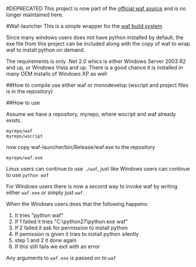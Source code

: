 #DEPRECATED
This project is now part of the [official waf source](http://code.google.com/p/waf/source/browse/trunk/utils/launcher/)
and is no longer maintained here.

#Waf-launcher
This is a simple wrapper for the 
[waf build system](http://code.google.com/p/waf/)

Since many windows users does not have python installed by default, 
the exe file from this project can be included along with the copy of 
waf to wrap waf to install python on demand.

The requirements is only .Net 2.0 whics is either Windows Server 2003 R2 
and up, or Windows Vista and up. There is a good chance it is installed 
in many OEM installs of Windows XP as well

##How to compile
use either waf or monodevelop (wscript and project files is in the repository)

##How to use

Assume we have a repository, myrepo, where wscript and waf already exists.

    myrepo/waf
    myrepo/wscript

now copy waf-launcher/bin/Release/waf.exe to the repository

    myrepo/waf.exe

Linux users can continue to use `./waf`, just like
Windows users can continue to use `python waf`

For Windows users there is now a second way to invoke waf by writing 
either `waf.exe` or simply just `waf`.

When the Windows users does that the following happens:

1. It tries "python waf"
2. If 1 failed it tries "C:\python27\python.exe waf"
3. If 2 failed it ask for permission to install python
4. If pemission is given it tries to install python silently
5. step 1 and 2 it done again
6. If this still fails we exit with an error

Any arguments to `waf.exe` is passed on to `waf`
